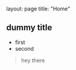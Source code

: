 layout: page
title: "Home"
<!-- permalink: https://willbeckh.github.io/jekyll-demo-site/home/ -->

<!-- site content -->
## dummy title
- first
- second
> hey 
> there
